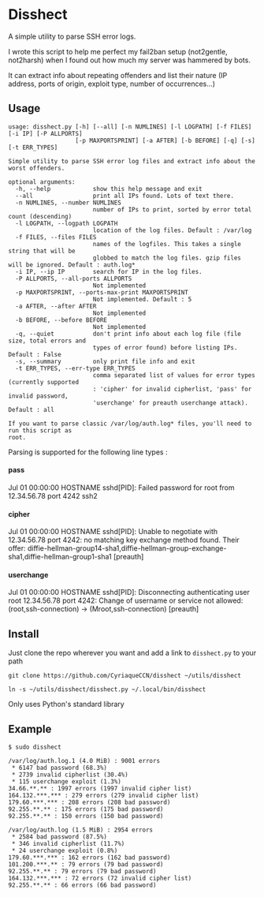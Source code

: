 # Disshect


A simple utility to parse SSH error logs.

I wrote this script to help me perfect my fail2ban setup (not2gentle, not2harsh) when I found out how much my server was hammered by bots.

It can extract info about repeating offenders and list their nature (IP address, ports of origin, exploit type, number of occurrences...)


## Usage

```
usage: disshect.py [-h] [--all] [-n NUMLINES] [-l LOGPATH] [-f FILES] [-i IP] [-P ALLPORTS]
                   [-p MAXPORTSPRINT] [-a AFTER] [-b BEFORE] [-q] [-s] [-t ERR_TYPES]

Simple utility to parse SSH error log files and extract info about the worst offenders.

optional arguments:
  -h, --help            show this help message and exit
  --all                 print all IPs found. Lots of text there.
  -n NUMLINES, --number NUMLINES
                        number of IPs to print, sorted by error total count (descending)
  -l LOGPATH, --logpath LOGPATH
                        location of the log files. Default : /var/log
  -f FILES, --files FILES
                        names of the logfiles. This takes a single string that will be
                        globbed to match the log files. gzip files will be ignored. Default : auth.log*
  -i IP, --ip IP        search for IP in the log files.
  -P ALLPORTS, --all-ports ALLPORTS
                        Not implemented
  -p MAXPORTSPRINT, --ports-max-print MAXPORTSPRINT
                        Not implemented. Default : 5
  -a AFTER, --after AFTER
                        Not implemented
  -b BEFORE, --before BEFORE
                        Not implemented
  -q, --quiet           don't print info about each log file (file size, total errors and
                        types of error found) before listing IPs. Default : False
  -s, --summary         only print file info and exit
  -t ERR_TYPES, --err-type ERR_TYPES
                        comma separated list of values for error types (currently supported
                        : 'cipher' for invalid cipherlist, 'pass' for invalid password,
                        'userchange' for preauth userchange attack). Default : all

If you want to parse classic /var/log/auth.log* files, you'll need to run this script as
root.
```

Parsing is supported for the following line types :

#### pass

Jul 01 00:00:00 HOSTNAME sshd[PID]: Failed password for root from 12.34.56.78 port 4242 ssh2

#### cipher

Jul 01 00:00:00 HOSTNAME sshd[PID]: Unable to negotiate with 12.34.56.78 port 4242: no matching key exchange method found. Their offer: diffie-hellman-group14-sha1,diffie-hellman-group-exchange-sha1,diffie-hellman-group1-sha1 [preauth]

#### userchange

Jul 01 00:00:00 HOSTNAME sshd[PID]: Disconnecting authenticating user root 12.34.56.78 port 4242: Change of username or service not allowed: (root,ssh-connection) -> (Mroot,ssh-connection) [preauth]


## Install

Just clone the repo wherever you want and add a link to `disshect.py` to your path

`git clone https://github.com/CyriaqueCCN/disshect ~/utils/disshect`

`ln -s ~/utils/disshect/disshect.py ~/.local/bin/disshect`

Only uses Python's standard library


## Example

```
$ sudo disshect

/var/log/auth.log.1 (4.0 MiB) : 9001 errors
 * 6147 bad password (68.3%)
 * 2739 invalid cipherlist (30.4%)
 * 115 userchange exploit (1.3%)
34.66.**.** : 1997 errors (1997 invalid cipher list)
164.132.***.*** : 279 errors (279 invalid cipher list)
179.60.***.*** : 208 errors (208 bad password)
92.255.**.** : 175 errors (175 bad password)
92.255.**.** : 150 errors (150 bad password)

/var/log/auth.log (1.5 MiB) : 2954 errors
 * 2584 bad password (87.5%)
 * 346 invalid cipherlist (11.7%)
 * 24 userchange exploit (0.8%)
179.60.***.*** : 162 errors (162 bad password)
101.200.***.** : 79 errors (79 bad password)
92.255.**.** : 79 errors (79 bad password)
164.132.***.*** : 72 errors (72 invalid cipher list)
92.255.**.** : 66 errors (66 bad password)
```
